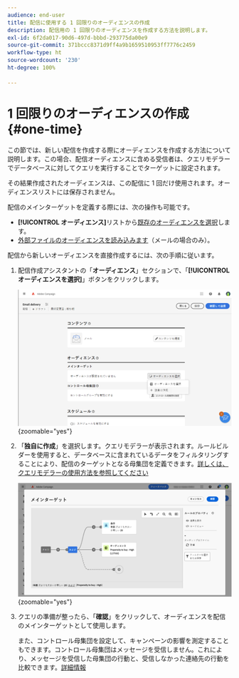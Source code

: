 ```yaml
---
audience: end-user
title: 配信に使用する 1 回限りのオーディエンスの作成
description: 配信用の 1 回限りのオーディエンスを作成する方法を説明します。
exl-id: 6f2da017-90d6-497d-bbbd-293775da00e9
source-git-commit: 371bccc8371d9ff4a9b1659510953ff7776c2459
workflow-type: ht
source-wordcount: '230'
ht-degree: 100%

---
```


# 1 回限りのオーディエンスの作成 {#one-time}

この節では、新しい配信を作成する際にオーディエンスを作成する方法について説明します。この場合、配信オーディエンスに含める受信者は、クエリモデラーでデータベースに対してクエリを実行することでターゲットに設定されます。

その結果作成されたオーディエンスは、この配信に 1 回だけ使用されます。オーディエンスリストには保存されません。

配信のメインターゲットを定義する際には、次の操作も可能です。

* **[!UICONTROL オーディエンス]**&#x200B;リストから[既存のオーディエンスを選択](add-audience.md)します。
* [外部ファイルのオーディエンスを読み込みます](file-audience.md)（メールの場合のみ）。

配信から新しいオーディエンスを直接作成するには、次の手順に従います。

1. 配信作成アシスタントの「**オーディエンス**」セクションで、「**[!UICONTROL オーディエンスを選択]**」ボタンをクリックします。

   ![](assets/segment-builder0.png){zoomable=&quot;yes&quot;}

1. 「**独自に作成**」を選択します。クエリモデラーが表示されます。ルールビルダーを使用すると、データベースに含まれているデータをフィルタリングすることにより、配信のターゲットとなる母集団を定義できます。[詳しくは、クエリモデラーの使用方法を参照してください](../query/query-modeler-overview.md)

   ![](assets/query-modeler.png){zoomable=&quot;yes&quot;}

1. クエリの準備が整ったら、「**確認**」をクリックして、オーディエンスを配信のメインターゲットとして使用します。

   また、コントロール母集団を設定して、キャンペーンの影響を測定することもできます。コントロール母集団はメッセージを受信しません。これにより、メッセージを受信した母集団の行動と、受信しなかった連絡先の行動を比較できます。[詳細情報](control-group.md)
